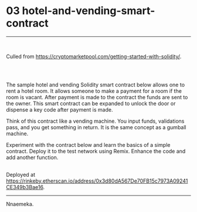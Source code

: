 # 03 hotel-and-vending-smart-contract

---

<br/>

Culled from https://cryptomarketpool.com/getting-started-with-solidity/.

##

<br/>

The sample hotel and vending Solidity smart contract below allows one to rent a hotel room. It allows someone to make a payment for a room if the room is vacant. After payment is made to the contract the funds are sent to the owner. This smart contract can be expanded to unlock the door or dispense a key code after payment is made.

Think of this contract like a vending machine. You input funds, validations pass, and you get something in return. It is the same concept as a gumball machine.

Experiment with the contract below and learn the basics of a simple contract. Deploy it to the test network using Remix. Enhance the code and add another function. 

##

Deployed at https://rinkeby.etherscan.io/address/0x3d80dA567De70FB15c7973A09241CE349b3Bae16.

---

Nnaemeka.
